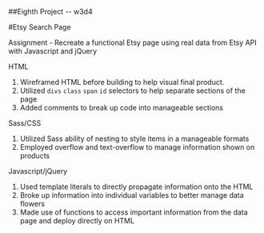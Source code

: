 ##Eighth Project -- w3d4

#Etsy Search Page

Assignment - Recreate a functional Etsy page using real data from Etsy API with Javascript and jQuery

HTML
1. Wireframed HTML before building to help visual final product.
2. Utilized `divs` `class` `span` `id` selectors to help separate sections of the page
3. Added comments to break up code into manageable sections

Sass/CSS
1. Utilized Sass ability of nesting to style items in a manageable formats
2. Employed overflow and text-overflow to manage information shown on products

Javascript/jQuery
1. Used template literals to directly propagate information onto the HTML
2. Broke up information into individual variables to better manage data flowers
3. Made use of functions to access important information from the data page and deploy directly on HTML
